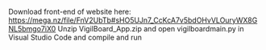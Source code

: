 Download front-end of website here: https://mega.nz/file/FnV2UbTb#sHO5UJn7_CcKcA7v5bdOHvVLOuryWX8GNL5bmgo7iX0
Unzip VigilBoard_App.zip and open vigilboardmain.py in Visual Studio Code and compile and run
